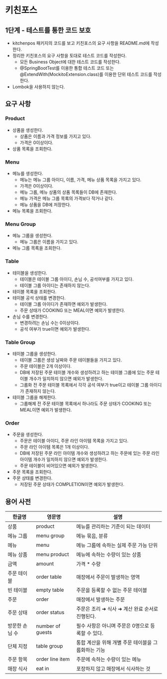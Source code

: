 # 키친포스

## 1단계 - 테스트를 통한 코드 보호
- kitchenpos 패키지의 코드를 보고 키친포스의 요구 사항을 README.md에 작성한다.
- 정리한 키친포스의 요구 사항을 토대로 테스트 코드를 작성한다. 
  - 모든 Business Object에 대한 테스트 코드를 작성한다. 
  - @SpringBootTest를 이용한 통합 테스트 코드 또는 @ExtendWith(MockitoExtension.class)를 이용한 단위 테스트 코드를 작성한다.
- Lombok을 사용하지 않는다.



## 요구 사항

### Product
- 상품을 생성한다.
  - 상품은 이름과 가격 정보를 가지고 있다.
  - 가격은 0이상이다.
- 상품 목록을 조회한다.

### Menu
- 메뉴를 생성한다.
  - 메뉴는 메뉴 그룹 아이디, 이름, 가격, 메뉴 상품 목록을 가지고 있다.
  - 가격은 0이상이다.
  - 메뉴 그룹, 메뉴 상품의 상품 목록들이 DB에 존재한다.
  - 메뉴 가격은 메뉴 그룹 목록의 가격보다 작거나 같다.
  - 메뉴 상품을 DB에 저장한다.
- 메뉴 목록을 조회한다.

### Menu Group
- 메뉴 그룹을 생성한다.
  - 메뉴 그룹은 이름을 가지고 있다.
- 메뉴 그룹 목록을 조회한다.

### Table
- 테이블을 생성한다.
  - 테이블은 테이블 그룹 아이디, 손님 수, 공석여부를 가지고 있다.
  - 테이블 그룹 아이디는 존재하지 않는다.
- 테이블 목록을 조회한다.
- 테이블 공석 상태를 변경한다.
  - 테이블 그룹 아이디가 존재하면 예외가 발생한다.
  - 주문 상태가 COOKING 또는 MEAL이면 예외가 발생한다.
- 손님 수를 변경한다.
  - 변경하려는 손님 수는 0이상이다.
  - 공석 여부가 true이면 예외가 발생한다.

### Table Group
- 테이블 그룹을 생성한다.
  - 테이블 그룹은 생성 날짜와 주문 테이블들을 가지고 있다.
  - 주문 테이블은 2개 이상이다.
  - DB에 저장된 주문 테이블 개수와 생성하려고 하는 테이블 그룹에 있는 주문 테이블 개수가 일치하지 않으면 예외가 발생한다.
  - 그룹화 전 주문 테이블 목록에서 각각 공석 여부가 true이고 테이블 그룹 아이디가 존재하지 않는다.
- 테이블 그룹을 해제한다.
  - 그룹해제 전 주문 테이블 목록에서 하나라도 주문 상태가 COOKING 또는 MEAL이면 예외가 발생한다.

### Order
- 주문을 생성한다.
  - 주문은 테이블 아이디, 주문 라인 아이템 목록을 가지고 있다.
  - 주문 라인 아이템 목록은 1개 이상이다.
  - DB에 저장된 주문 라인 아이템 개수와 생성하려고 하는 주문에 있는 주문 라인 아이템 개수가 일치하지 않으면 예외가 발생한다.
  - 주문 테이블이 비어있으면 예외가 발생한다.
- 주문 목록을 조회한다.
- 주문 상태를 변경한다.
  - 저장된 주문 상태가 COMPLETION이면 예외가 발생한다.


## 용어 사전

| 한글명 | 영문명 | 설명 |
| --- | --- | --- |
| 상품 | product | 메뉴를 관리하는 기준이 되는 데이터 |
| 메뉴 그룹 | menu group | 메뉴 묶음, 분류 |
| 메뉴 | menu | 메뉴 그룹에 속하는 실제 주문 가능 단위 |
| 메뉴 상품 | menu product | 메뉴에 속하는 수량이 있는 상품 |
| 금액 | amount | 가격 * 수량 |
| 주문 테이블 | order table | 매장에서 주문이 발생하는 영역 |
| 빈 테이블 | empty table | 주문을 등록할 수 없는 주문 테이블 |
| 주문 | order | 매장에서 발생하는 주문 |
| 주문 상태 | order status | 주문은 조리 ➜ 식사 ➜ 계산 완료 순서로 진행된다. |
| 방문한 손님 수 | number of guests | 필수 사항은 아니며 주문은 0명으로 등록할 수 있다. |
| 단체 지정 | table group | 통합 계산을 위해 개별 주문 테이블을 그룹화하는 기능 |
| 주문 항목 | order line item | 주문에 속하는 수량이 있는 메뉴 |
| 매장 식사 | eat in | 포장하지 않고 매장에서 식사하는 것 |
